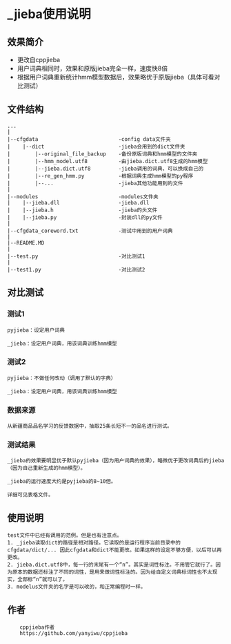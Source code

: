 # _jieba使用说明

## 效果简介
- 更改自cppjieba
- 用户词典相同时，效果和原版jieba完全一样，速度快8倍
- 根据用户词典重新统计hmm模型数据后，效果略优于原版jieba（具体可看对比测试）

## 文件结构
```
...
|
|--cfgdata                          -config data文件夹
|    |--dict                        -jieba会用到的dict文件夹
|        |--original_file_backup    -备份原版词典和hmm模型的文件夹
|        |--hmm_model.utf8          -由jieba.dict.utf8生成的hmm模型
|        |--jieba.dict.utf8         -jieba调用的词典，可以换成自己的
|        |--re_gen_hmm.py           -根据词典生成hmm模型的py程序
|        |--...                     -jieba其他功能用到的文件
|
|--modules                          -modules文件夹
|    |--jieba.dll                   -jieba.dll
|    |--jieba.h                     -jieba的头文件
|    |--jieba.py                    -封装dll的py文件
|
|--cfgdata_coreword.txt             -测试中用到的用户词典
|
|--README.MD 
|
|--test.py                          -对比测试1
|
|--test1.py                         -对比测试2    
```

## 对比测试

### 测试1
    pyjieba：设定用户词典

    _jieba：设定用户词典，用该词典训练hmm模型

### 测试2
    pyjieba：不做任何改动（调用了默认的字典）

    _jieba：设定用户词典，用该词典训练hmm模型

### 数据来源
    从新疆商品品名学习的反馈数据中，抽取25条长短不一的品名进行测试。

### 测试结果
    _jieba的效果要明显优于默认pyjieba（因为用户词典的效果），略微优于更改词典后的jieba（因为自己重新生成的hmm模型）。

    _jieba的运行速度大约是pyjieba的8~10倍。

    详细可见表格文件。

## 使用说明
    test文件中已经有调用的范例。但是也有注意点。
    1. _jieba读取dict的路径是相对路径。它读取的是运行程序当前目录中的cfgdata/dict/... 因此cfgdata和dict不能更改。如果这样的设定不够方便，以后可以再更改。
    2. jieba.dict.utf8中，每一行的末尾有一个“n”。其实是词性标注。不用管它就行了。因为原本的数据还标注了不同的词性，是用来做词性标注的。因为给自定义词典标词性也不太现实，全部标“n”就可以了。 
    3. modelus文件夹的名字是可以改的，和正常编程时一样。

## 作者
```
    cppjieba作者
    https://github.com/yanyiwu/cppjieba
```